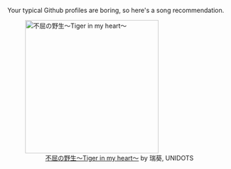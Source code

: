 Your typical Github profiles are boring, so here's a song recommendation.
<figure><img width="300" height="300" src="https://i.scdn.co/image/ab67616d0000b2730556ba8426358a6d75e20914" alt="不屈の野生～Tiger in my heart～" /><figcaption align="center"><a href="https://open.spotify.com/track/0RKi6UfrjFoxh4ui0JKfQ0" target="_blank">不屈の野生～Tiger in my heart～</a> by 瑞葵, UNIDOTS</figcaption></figure>
